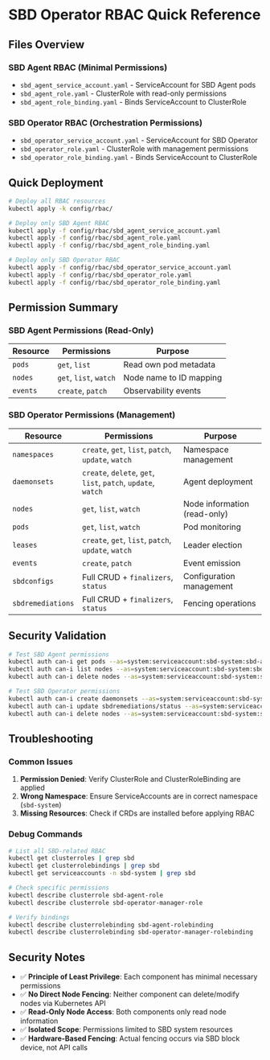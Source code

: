 # SBD Operator RBAC Quick Reference

## Files Overview

### SBD Agent RBAC (Minimal Permissions)
- `sbd_agent_service_account.yaml` - ServiceAccount for SBD Agent pods
- `sbd_agent_role.yaml` - ClusterRole with read-only permissions
- `sbd_agent_role_binding.yaml` - Binds ServiceAccount to ClusterRole

### SBD Operator RBAC (Orchestration Permissions)
- `sbd_operator_service_account.yaml` - ServiceAccount for SBD Operator
- `sbd_operator_role.yaml` - ClusterRole with management permissions
- `sbd_operator_role_binding.yaml` - Binds ServiceAccount to ClusterRole

## Quick Deployment

```bash
# Deploy all RBAC resources
kubectl apply -k config/rbac/

# Deploy only SBD Agent RBAC
kubectl apply -f config/rbac/sbd_agent_service_account.yaml
kubectl apply -f config/rbac/sbd_agent_role.yaml
kubectl apply -f config/rbac/sbd_agent_role_binding.yaml

# Deploy only SBD Operator RBAC
kubectl apply -f config/rbac/sbd_operator_service_account.yaml
kubectl apply -f config/rbac/sbd_operator_role.yaml
kubectl apply -f config/rbac/sbd_operator_role_binding.yaml
```

## Permission Summary

### SBD Agent Permissions (Read-Only)
| Resource | Permissions | Purpose |
|----------|-------------|---------|
| `pods` | `get`, `list` | Read own pod metadata |
| `nodes` | `get`, `list`, `watch` | Node name to ID mapping |
| `events` | `create`, `patch` | Observability events |

### SBD Operator Permissions (Management)
| Resource | Permissions | Purpose |
|----------|-------------|---------|
| `namespaces` | `create`, `get`, `list`, `patch`, `update`, `watch` | Namespace management |
| `daemonsets` | `create`, `delete`, `get`, `list`, `patch`, `update`, `watch` | Agent deployment |
| `nodes` | `get`, `list`, `watch` | Node information (read-only) |
| `pods` | `get`, `list`, `watch` | Pod monitoring |
| `leases` | `create`, `get`, `list`, `patch`, `update`, `watch` | Leader election |
| `events` | `create`, `patch` | Event emission |
| `sbdconfigs` | Full CRUD + `finalizers`, `status` | Configuration management |
| `sbdremediations` | Full CRUD + `finalizers`, `status` | Fencing operations |

## Security Validation

```bash
# Test SBD Agent permissions
kubectl auth can-i get pods --as=system:serviceaccount:sbd-system:sbd-agent
kubectl auth can-i list nodes --as=system:serviceaccount:sbd-system:sbd-agent
kubectl auth can-i delete nodes --as=system:serviceaccount:sbd-system:sbd-agent  # Should be "no"

# Test SBD Operator permissions
kubectl auth can-i create daemonsets --as=system:serviceaccount:sbd-system:sbd-operator-controller-manager
kubectl auth can-i update sbdremediations/status --as=system:serviceaccount:sbd-system:sbd-operator-controller-manager
kubectl auth can-i delete nodes --as=system:serviceaccount:sbd-system:sbd-operator-controller-manager  # Should be "no"
```

## Troubleshooting

### Common Issues
1. **Permission Denied**: Verify ClusterRole and ClusterRoleBinding are applied
2. **Wrong Namespace**: Ensure ServiceAccounts are in correct namespace (`sbd-system`)
3. **Missing Resources**: Check if CRDs are installed before applying RBAC

### Debug Commands
```bash
# List all SBD-related RBAC
kubectl get clusterroles | grep sbd
kubectl get clusterrolebindings | grep sbd
kubectl get serviceaccounts -n sbd-system | grep sbd

# Check specific permissions
kubectl describe clusterrole sbd-agent-role
kubectl describe clusterrole sbd-operator-manager-role

# Verify bindings
kubectl describe clusterrolebinding sbd-agent-rolebinding
kubectl describe clusterrolebinding sbd-operator-manager-rolebinding
```

## Security Notes

- ✅ **Principle of Least Privilege**: Each component has minimal necessary permissions
- ✅ **No Direct Node Fencing**: Neither component can delete/modify nodes via Kubernetes API
- ✅ **Read-Only Node Access**: Both components only read node information
- ✅ **Isolated Scope**: Permissions limited to SBD system resources
- ✅ **Hardware-Based Fencing**: Actual fencing occurs via SBD block device, not API calls 